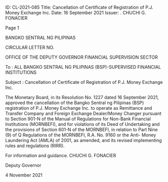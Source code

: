 ID: CL-2021-085
Title: Cancellation of Certificate of Registration of P.J. Money Exchange Inc.
Date: 16 September 2021
Issuer: . CHUCHI G. FONACIER

Page 1

BANGKO SENTRAL NG PILIPINAS

CIRCULAR LETTER NO.

OFFICE OF THE DEPUTY GOVERNOR FINANCIAL SUPERVISION SECTOR

To : ALL BANGKO SENTRAL NG PILIPINAS (BSP)-SUPERVISED FINANCIAL INSTITUTIONS

Subject : Cancellation of Certificate of Registration of P.J. Money Exchange Inc.

The Monetary Board, in its Resolution No. 1227 dated 16 September 2021, approved the cancellation of the Bangko Sentral ng Pilipinas (BSP) registration of P.J. Money Exchange Inc. to operate as Remittance and Transfer Company and Foreign Exchange Dealer/Money Changer pursuant to Section 901-N of the Manual of Regulations for Non-Bank Financial Institutions (MORNBEFI), and for violations of its Deed of Undertaking and the provisions of Section 601-N of the MORNBEFI, in relation to Part Nine (9) of Q Regulations of the MORNBEFI, R.A. No. 9160 or the Anti- Money Laundering Act (AMLA) of 2001, as amended, and its revised implementing rules and regulations (RIRR).

For information and guidance. CHUCHI G. FONACIER

Deputy Governor

4 November 2021